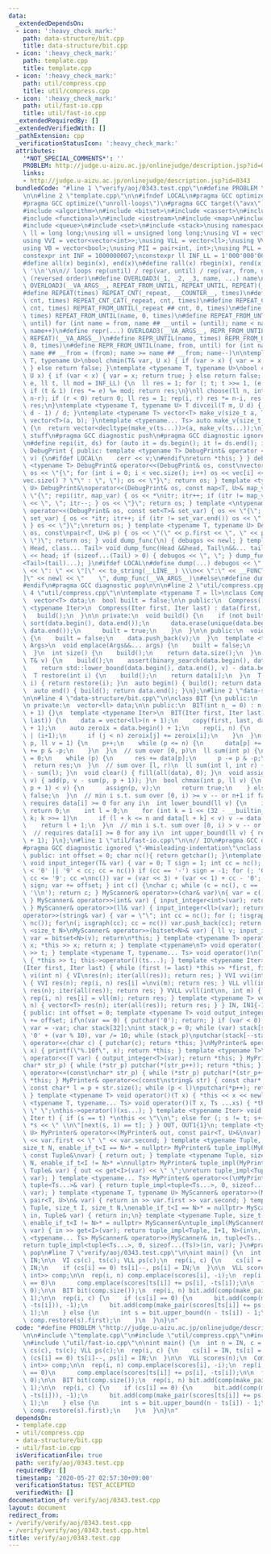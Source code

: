 ```yaml
---
data:
  _extendedDependsOn:
  - icon: ':heavy_check_mark:'
    path: data-structure/bit.cpp
    title: data-structure/bit.cpp
  - icon: ':heavy_check_mark:'
    path: template.cpp
    title: template.cpp
  - icon: ':heavy_check_mark:'
    path: util/compress.cpp
    title: util/compress.cpp
  - icon: ':heavy_check_mark:'
    path: util/fast-io.cpp
    title: util/fast-io.cpp
  _extendedRequiredBy: []
  _extendedVerifiedWith: []
  _pathExtension: cpp
  _verificationStatusIcon: ':heavy_check_mark:'
  attributes:
    '*NOT_SPECIAL_COMMENTS*': ''
    PROBLEM: http://judge.u-aizu.ac.jp/onlinejudge/description.jsp?id=0343
    links:
    - http://judge.u-aizu.ac.jp/onlinejudge/description.jsp?id=0343
  bundledCode: "#line 1 \"verify/aoj/0343.test.cpp\"\n#define PROBLEM \"http://judge.u-aizu.ac.jp/onlinejudge/description.jsp?id=0343\"\
    \n\n#line 2 \"template.cpp\"\n\n#ifndef LOCAL\n#pragma GCC optimize(\"O3\")\n\
    #pragma GCC optimize(\"unroll-loops\")\n#pragma GCC target(\"avx\")\n#endif\n\
    #include <algorithm>\n#include <bitset>\n#include <cassert>\n#include <cmath>\n\
    #include <functional>\n#include <iostream>\n#include <map>\n#include <numeric>\n\
    #include <queue>\n#include <set>\n#include <stack>\nusing namespace std;\nusing\
    \ ll = long long;\nusing ull = unsigned long long;\nusing VI = vector<int>;\n\
    using VVI = vector<vector<int>>;\nusing VLL = vector<ll>;\nusing VVLL = vector<vector<ll>>;\n\
    using VB = vector<bool>;\nusing PII = pair<int, int>;\nusing PLL = pair<ll, ll>;\n\
    constexpr int INF = 1000000007;\nconstexpr ll INF_LL = 1'000'000'000'000'000'007;\n\
    #define all(x) begin(x), end(x)\n#define rall(x) rbegin(x), rend(x)\n#define newl\
    \ '\\n'\n\n// loops rep(until) / rep(var, until) / rep(var, from, until) / repr\
    \ (reversed order)\n#define OVERLOAD3(_1, _2, _3, name, ...) name\n#define rep(...)\
    \ OVERLOAD3(__VA_ARGS__, REPEAT_FROM_UNTIL, REPEAT_UNTIL, REPEAT)(__VA_ARGS__)\n\
    #define REPEAT(times) REPEAT_CNT(_repeat, __COUNTER__, times)\n#define REPEAT_CNT(_repeat,\
    \ cnt, times) REPEAT_CNT_CAT(_repeat, cnt, times)\n#define REPEAT_CNT_CAT(_repeat,\
    \ cnt, times) REPEAT_FROM_UNTIL(_repeat ## cnt, 0, times)\n#define REPEAT_UNTIL(name,\
    \ times) REPEAT_FROM_UNTIL(name, 0, times)\n#define REPEAT_FROM_UNTIL(name, from,\
    \ until) for (int name = from, name ## __until = (until); name < name ## __until;\
    \ name++)\n#define repr(...) OVERLOAD3(__VA_ARGS__, REPR_FROM_UNTIL, REPR_UNTIL,\
    \ REPEAT)(__VA_ARGS__)\n#define REPR_UNTIL(name, times) REPR_FROM_UNTIL(name,\
    \ 0, times)\n#define REPR_FROM_UNTIL(name, from, until) for (int name = (until)-1,\
    \ name ## __from = (from); name >= name ## __from; name--)\n\ntemplate <typename\
    \ T, typename U>\nbool chmin(T& var, U x) { if (var > x) { var = x; return true;\
    \ } else return false; }\ntemplate <typename T, typename U>\nbool chmax(T& var,\
    \ U x) { if (var < x) { var = x; return true; } else return false; }\nll power(ll\
    \ e, ll t, ll mod = INF_LL) {\n  ll res = 1; for (; t; t >>= 1, (e *= e) %= mod)\
    \ if (t & 1) (res *= e) %= mod; return res;\n}\nll choose(ll n, int r) {\n  chmin(r,\
    \ n-r); if (r < 0) return 0; ll res = 1; rep(i, r) res *= n-i, res /= i+1; return\
    \ res;\n}\ntemplate <typename T, typename U> T divceil(T m, U d) { return (m +\
    \ d - 1) / d; }\ntemplate <typename T> vector<T> make_v(size_t a, T b) { return\
    \ vector<T>(a, b); }\ntemplate <typename... Ts> auto make_v(size_t a, Ts... ts)\
    \ {\n  return vector<decltype(make_v(ts...))>(a, make_v(ts...));\n}\n\n// debugging\
    \ stuff\n#pragma GCC diagnostic push\n#pragma GCC diagnostic ignored \"-Wmisleading-indentation\"\
    \n#define repi(it, ds) for (auto it = ds.begin(); it != ds.end(); it++)\nclass\
    \ DebugPrint { public: template <typename T> DebugPrint& operator <<(const T&\
    \ v) {\n#ifdef LOCAL\n    cerr << v;\n#endif\nreturn *this; } } debugos; template\
    \ <typename T> DebugPrint& operator<<(DebugPrint& os, const\nvector<T>& vec) {\
    \ os << \"{\"; for (int i = 0; i < vec.size(); i++) os << vec[i] << (i + 1 ==\n\
    vec.size() ? \"\" : \", \"); os << \"}\"; return os; } template <typename T, typename\
    \ U> DebugPrint&\noperator<<(DebugPrint& os, const map<T, U>& map_var) { os <<\
    \ \"{\"; repi(itr, map_var) { os << *\nitr; itr++; if (itr != map_var.end()) os\
    \ << \", \"; itr--; } os << \"}\"; return os; } template <\ntypename T> DebugPrint&\
    \ operator<<(DebugPrint& os, const set<T>& set_var) { os << \"{\"; repi(\nitr,\
    \ set_var) { os << *itr; itr++; if (itr != set_var.end()) os << \", \"; itr--;\
    \ } os << \"}\";\nreturn os; } template <typename T, typename U> DebugPrint& operator<<(DebugPrint&\
    \ os, const\npair<T, U>& p) { os << \"(\" << p.first << \", \" << p.second <<\
    \ \")\"; return os; } void dump_func(\n) { debugos << newl; } template <class\
    \ Head, class... Tail> void dump_func(Head &&head, Tail\n&&... tail) { debugos\
    \ << head; if (sizeof...(Tail) > 0) { debugos << \", \"; } dump_func(forward\n\
    <Tail>(tail)...); }\n#ifdef LOCAL\n#define dump(...) debugos << \"  \" << string(#__VA_ARGS__)\
    \ << \": \" << \"[\" << to_string(__LINE__) \\\n<< \":\" << __FUNCTION__ << \"\
    ]\" << newl << \"    \", dump_func(__VA_ARGS__)\n#else\n#define dump(...) ({})\n\
    #endif\n#pragma GCC diagnostic pop\n\n\n#line 2 \"util/compress.cpp\"\n\n#line\
    \ 4 \"util/compress.cpp\"\n\ntemplate <typename T = ll>\nclass Compress {\n private:\n\
    \  vector<T> data;\n  bool built = false;\n\n public:\n  Compress() {}\n  template\
    \ <typename Iter>\n  Compress(Iter first, Iter last) : data(first, last) {\n \
    \   build();\n  }\n\n private:\n  void build() {\n    if (not built) {\n     \
    \ sort(data.begin(), data.end());\n      data.erase(unique(data.begin(), data.end()),\
    \ data.end());\n      built = true;\n    }\n  }\n\n public:\n  void insert(T v)\
    \ {\n    built = false;\n    data.push_back(v);\n  }\n  template <typename...\
    \ Args>\n  void emplace(Args&&... args) {\n    built = false;\n    data.emplace_back(forward<Args>(args)...);\n\
    \  }\n  int size() {\n    build();\n    return data.size();\n  }\n  int operator()(const\
    \ T& v) {\n    build();\n    assert(binary_search(data.begin(), data.end(), v));\n\
    \    return std::lower_bound(data.begin(), data.end(), v) - data.begin();\n  }\n\
    \  T restore(int i) {\n    build();\n    return data[i];\n  }\n  T operator[](int\
    \ i) { return restore(i); }\n  auto begin() { build(); return data.begin(); }\n\
    \  auto end() { build(); return data.end(); }\n};\n#line 2 \"data-structure/bit.cpp\"\
    \n\n#line 4 \"data-structure/bit.cpp\"\n\nclass BIT {\n public:\n  const int n;\n\
    \n private:\n  vector<ll> data;\n\n public:\n  BIT(int n_ = 0) : n(n_), data(n_\
    \ + 1) {}\n  template <typename Iter>\n  BIT(Iter first, Iter last) : n(distance(first,\
    \ last)) {\n    data = vector<ll>(n + 1);\n    copy(first, last, data.begin()\
    \ + 1);\n    auto zeroix = data.begin() + 1;\n    rep(i, n) {\n      int j = i\
    \ | (i+1);\n      if (j < n) zeroix[j] += zeroix[i];\n    }\n  }\n  void add(int\
    \ p, ll v = 1) {\n    p++;\n    while (p <= n) {\n      data[p] += v;\n      p\
    \ += p & -p;\n    }\n  }\n  // sum over [0, p)\n  ll sum(int p) {\n    ll res\
    \ = 0;\n    while (p) {\n      res += data[p];\n      p -= p & -p;\n    }\n  \
    \  return res;\n  }\n  // sum over [l, r)\n  ll sum(int l, int r) { return sum(r)\
    \ - sum(l); }\n  void clear() { fill(all(data), 0); }\n  void assign(int p, ll\
    \ v) { add(p, v - sum(p, p + 1)); }\n  bool chmax(int p, ll v) {\n    if (sum(p,\
    \ p + 1) < v) {\n      assign(p, v);\n      return true;\n    } else\n      return\
    \ false;\n  }\n  // min i s.t. sum over [0, i) >= v -- or n+1 if failed\n  //\
    \ requires data[i] >= 0 for any i\n  int lower_bound(ll v) {\n    if (v <= 0)\
    \ return 0;\n    int l = 0;\n    for (int k = 1 << (32 - __builtin_clz(n) - 1);\
    \ k; k >>= 1)\n      if (l + k <= n and data[l + k] < v) v -= data[l += k];\n\
    \    return l + 1;\n  }\n  // min i s.t. sum over [0, i) > v -- or n+1 if failed\n\
    \  // requires data[i] >= 0 for any i\n  int upper_bound(ll v) { return lower_bound(v\
    \ + 1); }\n};\n#line 1 \"util/fast-io.cpp\"\n\n// IO\n#pragma GCC diagnostic push\n\
    #pragma GCC diagnostic ignored \"-Wmisleading-indentation\"\nclass MyScanner {\
    \ public: int offset = 0; char nc(){ return getchar(); }\ntemplate <typename T>\
    \ void input_integer(T& var) { var = 0; T sign = 1; int cc = nc(); for (;\ncc\
    \ < '0' || '9' < cc; cc = nc()) if (cc == '-') sign = -1; for (; '0' <= cc &&\
    \ cc <= '9'; cc =\nnc()) var = (var << 3) + (var << 1) + cc - '0'; var = var *\
    \ sign; var += offset; } int c() {\nchar c; while (c = nc(), c == ' ' or c ==\
    \ '\\n'); return c; } MyScanner& operator>>(char& var)\n{ var = c(); return *this;\
    \ } MyScanner& operator>>(int& var) { input_integer<int>(var); return\n*this;\
    \ } MyScanner& operator>>(ll& var) { input_integer<ll>(var); return *this; } MyScanner&\n\
    operator>>(string& var) { var = \"\"; int cc = nc(); for (; !isgraph(cc); cc =\
    \ nc()); for\n(; isgraph(cc); cc = nc()) var.push_back(cc); return *this; } template\
    \ <size_t N>\nMyScanner& operator>>(bitset<N>& var) { ll v; input_integer<ll>(v);\
    \ var = bitset<N>(v); return\n*this; } template <typename T> operator T() { T\
    \ x; *this >> x; return x; } template <typename\nT> void operator()(T &t) { *this\
    \ >> t; } template <typename T, typename... Ts> void operator()\n(T &t, Ts &...ts)\
    \ { *this >> t; this->operator()(ts...); } template <typename Iter> void iter\n\
    (Iter first, Iter last) { while (first != last) *this >> *first, first++; } VI\
    \ vi(int n) { VI\nres(n); iter(all(res)); return res; } VVI vvi(int n, int m)\
    \ { VVI res(n); rep(i, n) res[i] =\nvi(m); return res; } VLL vll(int n) { VLL\
    \ res(n); iter(all(res)); return res; } VVLL vvll(int\nn, int m) { VVLL res(n);\
    \ rep(i, n) res[i] = vll(m); return res; } template <typename T> vector\n<T> v(int\
    \ n) { vector<T> res(n); iter(all(res)); return res; } } IN, IN1{-1}; class MyPrinter\n\
    { public: int offset = 0; template <typename T> void output_integer(T var) { var\
    \ += offset; if\n(var == 0) { putchar('0'); return; } if (var < 0) putchar('-'),\
    \ var = -var; char stack[32];\nint stack_p = 0; while (var) stack[stack_p++] =\
    \ '0' + (var % 10), var /= 10; while (stack_p)\nputchar(stack[--stack_p]); } MyPrinter&\
    \ operator<<(char c) { putchar(c); return *this; }\nMyPrinter& operator<<(double\
    \ x) { printf(\"%.10f\", x); return *this; } template <typename T>\nMyPrinter&\
    \ operator<<(T var) { output_integer<T>(var); return *this; } MyPrinter& operator<<(\n\
    char* str_p) { while (*str_p) putchar(*(str_p++)); return *this; } MyPrinter&\
    \ operator<<(const\nchar* str_p) { while (*str_p) putchar(*(str_p++)); return\
    \ *this; } MyPrinter& operator<<(const\nstring& str) { const char* p = str.c_str();\
    \ const char* l = p + str.size(); while (p < l)\nputchar(*p++); return *this;\
    \ } template <typename T> void operator()(T x) { *this << x << newl\n; } template\
    \ <typename T, typename... Ts> void operator()(T x, Ts ...xs) { *this << x <<\
    \ \" \";\nthis->operator()(xs...); } template <typename Iter> void iter(Iter s,\
    \ Iter t) { if (s == t) *\nthis << \"\\n\"; else for (; s != t; s++) *this <<\
    \ *s << \" \\n\"[next(s, 1) == t]; } } OUT, OUT1{1}\n; template <typename T, typename\
    \ U> MyPrinter& operator<<(MyPrinter& out, const pair<T, U>&\nvar) { return out\
    \ << var.first << \" \" << var.second; } template <typename Tuple, size_t I,\n\
    size_t N, enable_if_t<I == N>* = nullptr> MyPrinter& tuple_impl(MyPrinter& out,\
    \ const Tuple&\nvar) { return out; } template <typename Tuple, size_t I, size_t\
    \ N, enable_if_t<I != N>* =\nnullptr> MyPrinter& tuple_impl(MyPrinter& out, const\
    \ Tuple& var) { out << get<I>(var) << \" \";\nreturn tuple_impl<Tuple, I+1, N>(out,\
    \ var); } template <typename... Ts> MyPrinter& operator<<(\nMyPrinter& out, const\
    \ tuple<Ts...>& var) { return tuple_impl<tuple<Ts...>, 0, sizeof...(Ts)>(\nout,\
    \ var); } template <typename T, typename U> MyScanner& operator>>(MyScanner& in,\
    \ pair<T, U>\n& var) { return in >> var.first >> var.second; } template <typename\
    \ Tuple, size_t I, size_t N,\nenable_if_t<I == N>* = nullptr> MyScanner& tuple_impl(MyScanner&\
    \ in, Tuple& var) { return in;\n} template <typename Tuple, size_t I, size_t N,\
    \ enable_if_t<I != N>* = nullptr> MyScanner&\ntuple_impl(MyScanner& in, Tuple&\
    \ var) { in >> get<I>(var); return tuple_impl<Tuple, I+1, N>(in\n, var); } template\
    \ <typename... Ts> MyScanner& operator>>(MyScanner& in, tuple<Ts...>& var) {\n\
    return tuple_impl<tuple<Ts...>, 0, sizeof...(Ts)>(in, var); }\n#pragma GCC diagnostic\
    \ pop\n#line 7 \"verify/aoj/0343.test.cpp\"\n\nint main() {\n  int n = IN, c =\
    \ IN;\n\n  VI cs(c), ts(c); VLL ps(c);\n  rep(i, c) {\n    cs[i] = IN, ts[i] =\
    \ IN;\n    if (cs[i] == 0) ts[i]--, ps[i] = IN;\n  }\n\n  VLL scores(n);\n  Compress<pair<ll,\
    \ int>> comp;\n\n  rep(i, n) comp.emplace(scores[i], -i);\n  rep(i, c) if (cs[i]\
    \ == 0)\n      comp.emplace(scores[ts[i]] += ps[i], -ts[i]);\n\n  fill(all(scores),\
    \ 0);\n\n  BIT bit(comp.size());\n  rep(i, n) bit.add(comp(make_pair(0, -i)),\
    \ 1);\n\n  rep(i, c) {\n    if (cs[i] == 0) {\n      bit.add(comp(make_pair(scores[ts[i]],\
    \ -ts[i])), -1);\n      bit.add(comp(make_pair(scores[ts[i]] += ps[i], -ts[i])),\
    \ 1);\n    } else {\n      int s = bit.upper_bound(n - ts[i]) - 1;\n      OUT(-comp.restore(s).second+1,\
    \ comp.restore(s).first);\n    }\n  }\n}\n"
  code: "#define PROBLEM \"http://judge.u-aizu.ac.jp/onlinejudge/description.jsp?id=0343\"\
    \n\n#include \"template.cpp\"\n#include \"util/compress.cpp\"\n#include \"data-structure/bit.cpp\"\
    \n#include \"util/fast-io.cpp\"\n\nint main() {\n  int n = IN, c = IN;\n\n  VI\
    \ cs(c), ts(c); VLL ps(c);\n  rep(i, c) {\n    cs[i] = IN, ts[i] = IN;\n    if\
    \ (cs[i] == 0) ts[i]--, ps[i] = IN;\n  }\n\n  VLL scores(n);\n  Compress<pair<ll,\
    \ int>> comp;\n\n  rep(i, n) comp.emplace(scores[i], -i);\n  rep(i, c) if (cs[i]\
    \ == 0)\n      comp.emplace(scores[ts[i]] += ps[i], -ts[i]);\n\n  fill(all(scores),\
    \ 0);\n\n  BIT bit(comp.size());\n  rep(i, n) bit.add(comp(make_pair(0, -i)),\
    \ 1);\n\n  rep(i, c) {\n    if (cs[i] == 0) {\n      bit.add(comp(make_pair(scores[ts[i]],\
    \ -ts[i])), -1);\n      bit.add(comp(make_pair(scores[ts[i]] += ps[i], -ts[i])),\
    \ 1);\n    } else {\n      int s = bit.upper_bound(n - ts[i]) - 1;\n      OUT(-comp.restore(s).second+1,\
    \ comp.restore(s).first);\n    }\n  }\n}\n"
  dependsOn:
  - template.cpp
  - util/compress.cpp
  - data-structure/bit.cpp
  - util/fast-io.cpp
  isVerificationFile: true
  path: verify/aoj/0343.test.cpp
  requiredBy: []
  timestamp: '2020-05-27 02:57:30+09:00'
  verificationStatus: TEST_ACCEPTED
  verifiedWith: []
documentation_of: verify/aoj/0343.test.cpp
layout: document
redirect_from:
- /verify/verify/aoj/0343.test.cpp
- /verify/verify/aoj/0343.test.cpp.html
title: verify/aoj/0343.test.cpp
---
```


